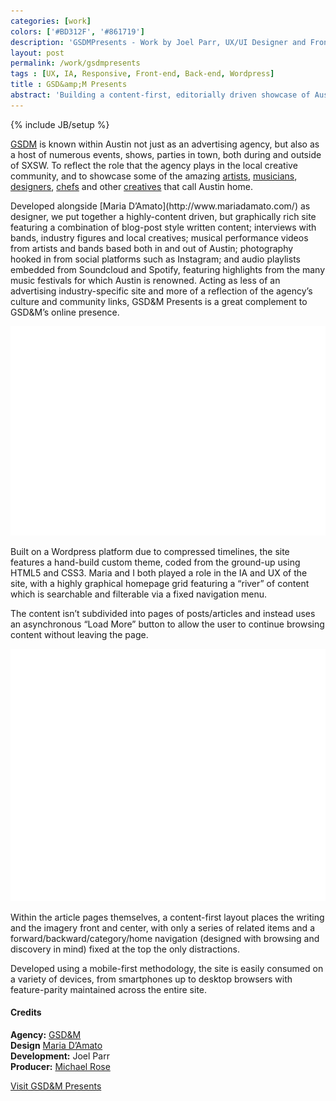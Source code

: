 ```yaml
---
categories: [work]
colors: ['#BD312F', '#861719']
description: 'GSDMPresents - Work by Joel Parr, UX/UI Designer and Front-end Developer in Austin, TX.'
layout: post
permalink: /work/gsdmpresents
tags : [UX, IA, Responsive, Front-end, Back-end, Wordpress]
title : GSD&amp;M Presents
abstract: 'Building a content-first, editorially driven showcase of Austin’s creative class.'
---
```

{% include JB/setup %}

[GSDM](http://www.gsdm.com/) is known within Austin not just as an advertising agency, but also as a host of numerous events, shows, parties in town, both during and outside of SXSW. To reflect the role that the agency plays in the local creative community, and to showcase some of the amazing [artists](http://www.gsdmpresents.com/cat/art-and-design), [musicians](http://www.gsdmpresents.com/cat/music), [designers](http://www.gsdmpresents.com/cat/art-and-design), [chefs](http://www.gsdmpresents.com/cat/food-and-drink) and other [creatives](http://www.gsdmpresents.com/) that call Austin home.

<div class="multi-col" markdown="1">
Developed alongside [Maria D’Amato](http://www.mariadamato.com/) as designer, we put together a highly-content driven, but graphically rich site featuring a combination of blog-post style written content; interviews with bands, industry figures and local creatives; musical performance videos from artists and bands based both in and out of Austin; photography hooked in from social platforms such as Instagram; and audio playlists embedded from Soundcloud and Spotify, featuring highlights from the many music festivals for which Austin is renowned. Acting as less of an advertising industry-specific site and more of a reflection of the agency’s culture and community links, GSD&amp;M Presents is a great complement to GSD&amp;M’s online presence.
</div>

<img alt="Screenshot of gsdmpresents.com on mobile devices" class="ll" 
	src="/assets/img/work/ss-mobile-ph.png" data-src="/assets/img/work/gsdmpresents-ss-mobile.png" />

Built on a Wordpress platform due to compressed timelines, the site features a hand-build custom theme, coded from the ground-up using HTML5 and CSS3. Maria and I both played a role in the IA and UX of the site, with a highly graphical homepage grid featuring a “river” of content which is searchable and filterable via a fixed navigation menu. 

The content isn’t subdivided into pages of posts/articles and instead uses an asynchronous “Load More” button to allow the user to continue browsing content without leaving the page. 

<img alt="Screenshot of gsdmpresents.com on large screen" class="ll" 
	src="/assets/img/work/ss-monitor-ph.png" data-src="/assets/img/work/gsdmpresents-ss-monitor.png" />

Within the article pages themselves, a content-first layout places the writing and the imagery front and center, with only a series of related items and a forward/backward/category/home navigation (designed with browsing and discovery in mind) fixed at the top the only distractions.

Developed using a mobile-first methodology, the site is easily consumed on a variety of devices, from smartphones up to desktop browsers with feature-parity maintained across the entire site.

#### Credits
**Agency:** [GSD&amp;M](http://www.gsdm.com/)  
**Design** [Maria D’Amato](http://www.mariadamato.com/)  
**Development:** Joel Parr  
**Producer:** [Michael Rose](http://mrosedigital.tumblr.com/)

<a class="cta" href="http://gsdmpresents.com" target="_blank" title="Visit gsdmpresents.com in a new window">
	Visit GSD&amp;M Presents</a>
